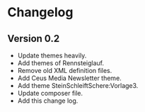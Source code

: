 # Changelog

## Version 0.2

- Update themes heavily.
- Add themes of Rennsteiglauf.
- Remove old XML definition files.
- Add Ceus Media Newsletter theme.
- Add theme SteinSchleiftSchere:Vorlage3.
- Update composer file.
- Add this change log.
